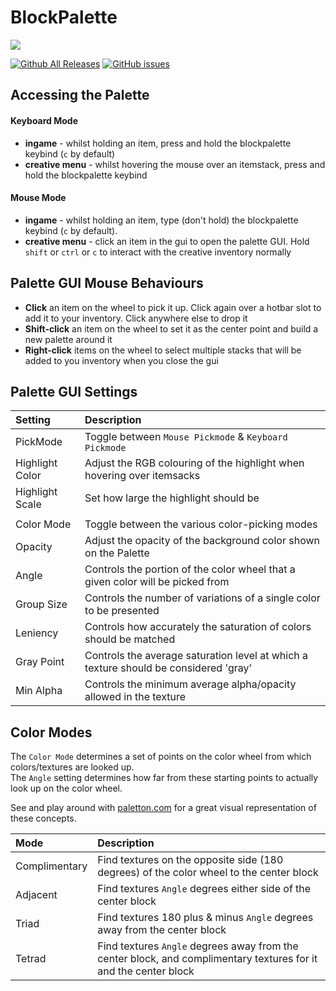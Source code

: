 # BlockPalette
![](http://i.imgur.com/iEtBnSG.gif)

[![Github All Releases](https://img.shields.io/github/downloads/dags-/BlockPalette/total.svg)](https://github.com/dags-/BlockPalette/releases)
[![GitHub issues](https://img.shields.io/github/issues/dags-/BlockPalette.svg)](https://github.com/dags-/BlockPalette/issues)

## Accessing the Palette
#### Keyboard Mode
- **ingame** - whilst holding an item, press and hold the blockpalette keybind (`c` by default)
- **creative menu** - whilst hovering the mouse over an itemstack, press and hold the blockpalette keybind

#### Mouse Mode
- **ingame** - whilst holding an item, type (don't hold) the blockpalette keybind (`c` by default).
- **creative menu** - click an item in the gui to open the palette GUI. Hold `shift` or `ctrl` or `c` to interact with the creative inventory normally

## Palette GUI Mouse Behaviours
- **Click** an item on the wheel to pick it up. Click again over a hotbar slot to add it to your inventory. Click anywhere else to drop it
- **Shift-click** an item on the wheel to set it as the center point and build a new palette around it
- **Right-click** items on the wheel to select multiple stacks that will be added to you inventory when you close the gui

## Palette GUI Settings
| Setting | Description |
|:----|:----|
|PickMode|Toggle between `Mouse Pickmode` & `Keyboard Pickmode`|
|Highlight Color|Adjust the RGB colouring of the highlight when hovering over itemsacks|
|Highlight Scale|Set how large the highlight should be|
| | |
|Color Mode|Toggle between the various color-picking modes|
|Opacity|Adjust the opacity of the background color shown on the Palette|
|Angle|Controls the portion of the color wheel that a given color will be picked from|
|Group Size|Controls the number of variations of a single color to be presented|
|Leniency|Controls how accurately the saturation of colors should be matched|
|Gray Point|Controls the average saturation level at which a texture should be considered 'gray'|
|Min Alpha|Controls the minimum average alpha/opacity allowed in the texture|

## Color Modes
The `Color Mode` determines a set of points on the color wheel from which colors/textures are looked up.  
The `Angle` setting determines how far from these starting points to actually look up on the color wheel.

See and play around with [paletton.com](http://paletton.com) for a great visual representation of these concepts.

| Mode | Description |
|:----|:-----|
|Complimentary|Find textures on the opposite side (180 degrees) of the color wheel to the center block|
|Adjacent|Find textures `Angle` degrees either side of the center block|
|Triad|Find textures 180 plus & minus `Angle` degrees away from the center block|
|Tetrad|Find textures `Angle` degrees away from the center block, and complimentary textures for it and the center block|
